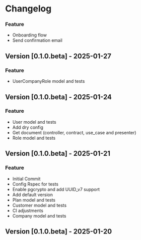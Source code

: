 # Changelog

### Feature
- Onboarding flow
- Send confirmation email

## Version [0.1.0.beta] - 2025-01-27

### Feature
- UserCompanyRole model and tests

## Version [0.1.0.beta] - 2025-01-24

### Feature
- User model and tests
- Add dry config
- Get document (controller, contract, use_case and presenter)
- Role model and tests

## Version [0.1.0.beta] - 2025-01-21

### Feature
- Initial Commit
- Config Rspec for tests
- Enable pgcrypto and add UUID_v7 support
- Add default version
- Plan model and tests
- Customer model and tests
- CI adjustments
- Company model and tests

## Version [0.1.0.beta] - 2025-01-20